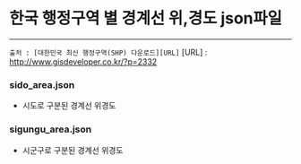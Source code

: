 # 한국 행정구역 별 경계선 위,경도 json파일
***
`출처 : [대한민국 최신 행정구역(SHP) 다운로드][URL]`
[URL] : http://www.gisdeveloper.co.kr/?p=2332

### sido_area.json
* 시도로 구분된 경계선 위경도

### sigungu_area.json
* 시군구로 구분된 경계선 위경도
